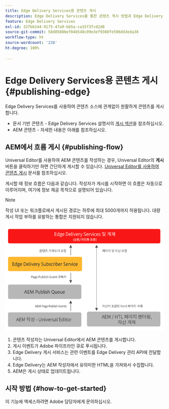 ```yaml
---
title: Edge Delivery Services용 콘텐츠 게시
description: Edge Delivery Services를 통한 콘텐츠 게시 방법과 Edge Delivery Services를 사용한 AEM 콘텐츠 게시 방법을 알아보십시오.
feature: Edge Delivery Services
exl-id: 32fbb144-9175-47a9-bb5a-ca15f3fcd2d8
source-git-commit: 58d85886ef04b548c09e3ef9308fe596dd3eda38
workflow-type: ht
source-wordcount: '228'
ht-degree: 100%

---
```


# Edge Delivery Services용 콘텐츠 게시 {#publishing-edge}

Edge Delivery Services를 사용하여 콘텐츠 소스에 관계없이 원활하게 콘텐츠를 게시합니다.

* 문서 기반 콘텐츠 - Edge Delivery Services 설명서의 [게시 섹션](/help/edge/docs/authoring.md)을 참조하십시오.
* AEM 콘텐츠 - 자세한 내용은 아래를 참조하십시오.

## AEM에서 흐름 게시 {#publishing-flow}

Universal Editor를 사용하여 AEM 콘텐츠를 작성하는 경우, Universal Editor의 **게시** 버튼을 클릭하기만 하면 간단하게 게시할 수 있습니다. [Universal Editor를 사용하여 콘텐츠 게시](/help/sites-cloud/authoring/universal-editor/publishing.md) 문서를 참조하십시오.

게시할 때 정보 흐름은 다음과 같습니다. 작성자가 게시를 시작하면 이 흐름은 자동으로 이루어지며, 여기에 정보 제공 목적으로 설명되어 있습니다.

>[!NOTE]
>
>작성 UI 또는 워크플로에서 게시된 경로는 하루에 최대 5000개까지 허용됩니다. 대량 게시 작업 부하를 유발하는 통합은 지원되지 않습니다.

![AEM에서 Edge Delivery Services로 게시할 때 정보 흐름](assets/publishing-flow.png)

1. 콘텐츠 작성자는 Universal Editor에서 AEM 콘텐츠를 게시합니다.
1. 게시 이벤트가 Adobe 파이프라인 큐로 푸시됩니다.
1. Edge Delivery 게시 서비스는 관련 이벤트를 Edge Delivery 관리 API에 전달합니다.
1. Edge Delivery는 AEM 작성자에서 유의미한 HTML을 가져와서 수집합니다.
1. AEM은 게시 상태로 업데이트됩니다.

## 시작 방법 {#how-to-get-started}

이 기능에 액세스하려면 Adobe 담당자에게 문의하십시오.
